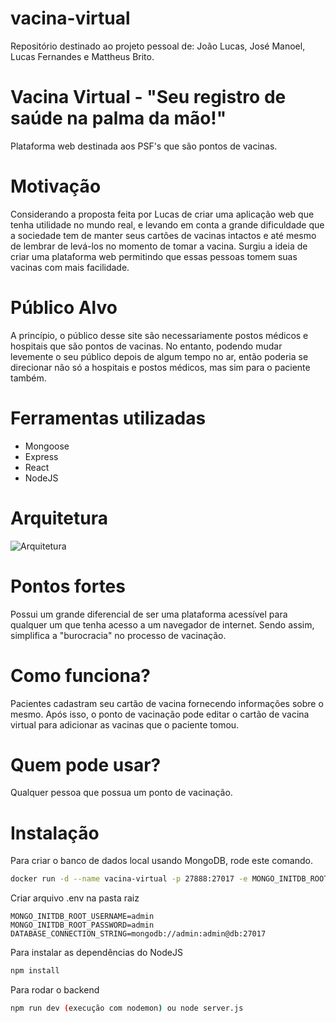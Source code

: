 # vacina-virtual
Repositório destinado ao projeto pessoal de: João Lucas, José Manoel, Lucas Fernandes e Mattheus Brito.

# Vacina Virtual - "Seu registro de saúde na palma da mão!"
Plataforma web destinada aos PSF's que são pontos de vacinas.

# Motivação
Considerando a proposta feita por Lucas de criar uma aplicação web que tenha utilidade no mundo real, e levando em conta a grande dificuldade que a sociedade tem de manter seus cartões de vacinas intactos e até mesmo de lembrar de levá-los no momento de tomar a vacina. Surgiu a ideia de criar uma plataforma web permitindo que essas pessoas tomem suas vacinas com mais facilidade.

# Público Alvo
A princípio, o público desse site são necessariamente postos médicos e hospitais que são pontos de vacinas. No entanto, podendo mudar levemente o seu público depois de algum tempo no ar, então poderia se direcionar não só a hospitais e postos médicos, mas sim para o paciente também.

# Ferramentas utilizadas
- Mongoose
- Express
- React
- NodeJS

# Arquitetura

![Arquitetura](/architeture.jpeg)

# Pontos fortes
Possui um grande diferencial de ser uma plataforma acessível para qualquer um que tenha acesso a um navegador de internet. Sendo assim, simplifica a "burocracia" no processo de vacinação.

# Como funciona?
Pacientes cadastram seu cartão de vacina fornecendo informações sobre o mesmo. Após isso, o ponto de vacinação pode editar o cartão de vacina virtual para adicionar as vacinas que o paciente tomou.

# Quem pode usar?
Qualquer pessoa que possua um ponto de vacinação.

# Instalação

Para criar o banco de dados local usando MongoDB, rode este comando.

```sh
docker run -d --name vacina-virtual -p 27888:27017 -e MONGO_INITDB_ROOT_USERNAME=admin -e MONGO_INITDB_ROOT_PASSWORD=admin mongo 
```

Criar arquivo .env na pasta raiz

```
MONGO_INITDB_ROOT_USERNAME=admin
MONGO_INITDB_ROOT_PASSWORD=admin
DATABASE_CONNECTION_STRING=mongodb://admin:admin@db:27017
```

Para instalar as dependências do NodeJS

```sh
npm install
```

Para rodar o backend

```sh
npm run dev (execução com nodemon) ou node server.js
```
